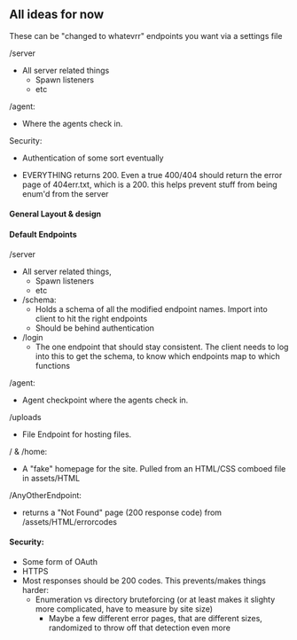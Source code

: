 
## All ideas for now

These can be "changed to whatevrr" endpoints you want via a settings file

/server
- All server related things
	- Spawn listeners
	- etc

/agent:
- Where the agents check in. 



Security:
- Authentication of some sort eventually

- EVERYTHING returns 200. Even a true 400/404 should return the error page of 404err.txt, which is a 200. this helps prevent stuff from being enum'd from the server

#### General Layout & design




#### Default Endpoints

/server
- All server related things, 
	- Spawn listeners
	- etc
- /schema: 
	- Holds a schema of all the modified endpoint names. Import into client to hit the right endpoints
	- Should be behind authentication
- /login
	- The one endpoint that should stay consistent. The client needs to log into this to get the schema, to know which endpoints map to which functions

/agent:
- Agent checkpoint where the agents check in. 

/uploads
- File Endpoint for hosting files.


/ & /home:
- A "fake" homepage for the site. Pulled from an HTML/CSS comboed file in assets/HTML

/AnyOtherEndpoint:
- returns a "Not Found" page (200 response code) from /assets/HTML/errorcodes

#### Security:
- Some form of OAuth
- HTTPS
- Most responses should be 200 codes. This prevents/makes things harder:
	- Enumeration vs directory bruteforcing (or at least makes it slighty more complicated, have to measure by site size)
		- Maybe a few different error pages, that are different sizes, randomized to throw off that detection even more


